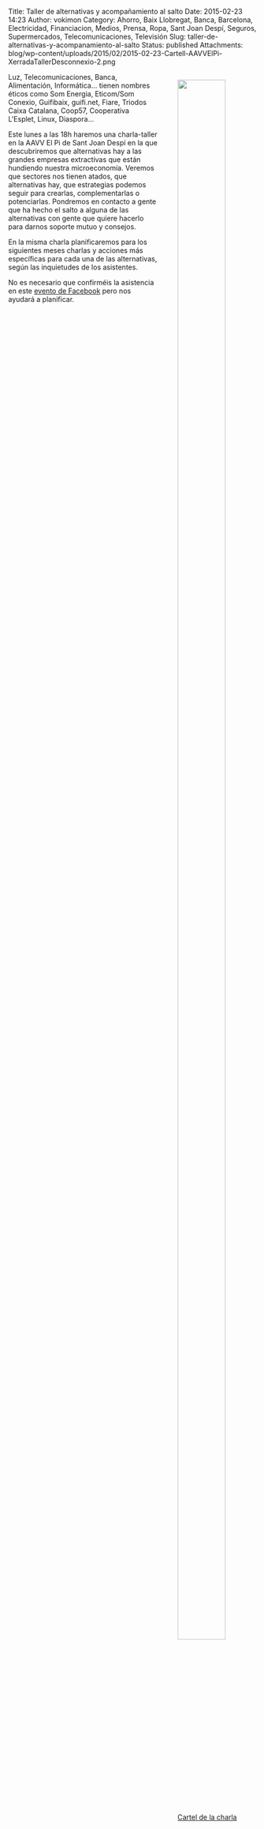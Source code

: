 Title: Taller de alternativas y acompañamiento al salto
Date: 2015-02-23 14:23
Author: vokimon
Category: Ahorro, Baix Llobregat, Banca, Barcelona, Electricidad, Financiacion, Medios, Prensa, Ropa, Sant Joan Despí, Seguros, Supermercados, Telecomunicaciones, Televisión
Slug: taller-de-alternativas-y-acompanamiento-al-salto
Status: published
Attachments: blog/wp-content/uploads/2015/02/2015-02-23-Cartell-AAVVElPi-XerradaTallerDesconnexio-2.png


<figure style='float:right; max-width:30%'>
<a href="{static}/blog/wp-content/uploads/2015/02/2015-02-23-Cartell-AAVVElPi-XerradaTallerDesconnexio-2.png">
<img src="{static}/blog/wp-content/uploads/2015/02/2015-02-23-Cartell-AAVVElPi-XerradaTallerDesconnexio-2.png" width=90% />
<figcaption style='text-align:center'>
Cartel de la charla
</figcaption>
</a>
</figure>

Luz, Telecomunicaciones, Banca, Alimentación, Informática... tienen nombres éticos como Som Energia, Eticom/Som Conexio, Guifibaix, guifi.net, Fiare, Triodos Caixa Catalana, Coop57, Cooperativa L'Esplet, Linux, Diaspora...

Este lunes a las 18h haremos una charla-taller en la AAVV El Pi de Sant Joan Despí en la que descubriremos que alternativas hay a las grandes empresas extractivas que están hundiendo nuestra microeconomía. Veremos que sectores nos tienen atados, que alternativas hay, que estrategias podemos seguir para crearlas, complementarlas o potenciarlas. Pondremos en contacto a gente que ha hecho el salto a alguna de las alternativas con gente que quiere hacerlo para darnos soporte mutuo y consejos.

En la misma charla planificaremos para los siguientes meses charlas y acciones más específicas para cada una de las alternativas, según las inquietudes de los asistentes.

No es necesario que confirméis la asistencia en este [evento de Facebook](https://www.facebook.com/events/781449821903205/ "Evento de FB") pero nos ayudará a planificar.
